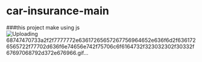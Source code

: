 # car-insurance-main
###this project make using js
![Uploading 68747470733a2f2f7777772e63617265657267756964652e636f6d2f6361726565722f77702d636f6e74656e742f75706c6f6164732f323032302f30332f67697068792d372e676966.gif…]()
